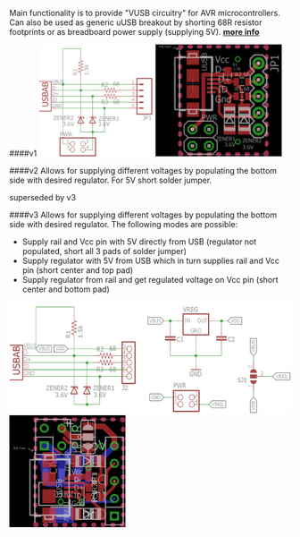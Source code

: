 Main functionality is to provide "VUSB circuitry" for AVR microcontrollers. Can also be used as generic uUSB breakout by shorting 68R resistor footprints or as breadboard power supply (supplying 5V).
[**more info**](https://hackaday.io/project/6332-breadboard-widgets/log/19615-uusb-breakout)

####v1
<img src="uUSB breakout v1.sch.png" alt=".sch" height="200"> <img src="uUSB breakout v1.brd.png" alt=".brd" height="200">

####v2
Allows for supplying different voltages by populating the bottom side with desired regulator. For 5V short solder jumper.

superseded by v3

####v3
Allows for supplying different voltages by populating the bottom side with desired regulator. The following modes are possible:
- Supply rail and Vcc pin with 5V directly from USB (regulator not populated, short all 3 pads of solder jumper)
- Supply regulator with 5V from USB which in turn supplies rail and Vcc pin (short center and top pad)
- Supply regulator from rail and get regulated voltage on Vcc pin (short center and bottom pad)

<img src="uUSB breakout v3.sch.png" alt=".sch" height="200"> <img src="uUSB breakout v3.brd.png" alt=".brd" height="200">
